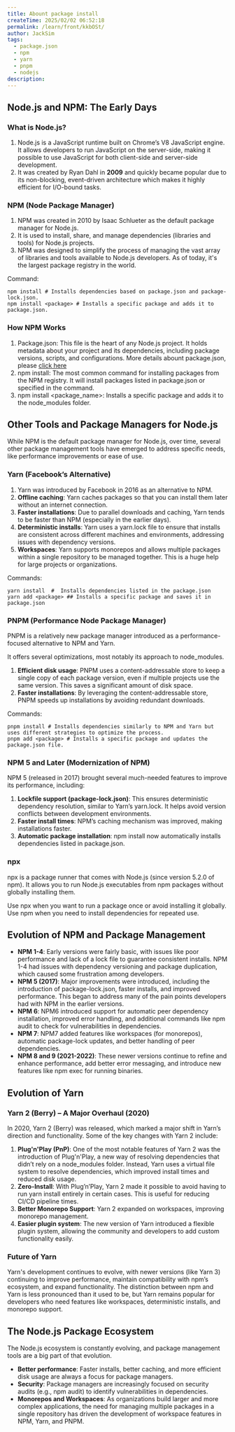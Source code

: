 ```yaml
---
title: Abount package install
createTime: 2025/02/02 06:52:18
permalink: /learn/front/kkbOSt/
author: JackSim
tags:
  - package.json
  - npm
  - yarn
  - pnpm
  - nodejs
description: 
---
```


## Node.js and NPM: The Early Days

### What is Node.js?

1. Node.js is a JavaScript runtime built on Chrome’s V8 JavaScript engine. It allows developers to run JavaScript on the server-side, making it possible to use JavaScript for both client-side and server-side development.
2. It was created by Ryan Dahl in **2009** and quickly became popular due to its non-blocking, event-driven architecture which makes it highly efficient for I/O-bound tasks.

### NPM (Node Package Manager)

1. NPM was created in 2010 by Isaac Schlueter as the default package manager for Node.js.
2. It is used to install, share, and manage dependencies (libraries and tools) for Node.js projects.
3. NPM was designed to simplify the process of managing the vast array of libraries and tools available to Node.js developers. As of today, it's the largest package registry in the world.

Command:
```shell
npm install # Installs dependencies based on package.json and package-lock.json.
npm install <package> # Installs a specific package and adds it to package.json.

```


### How NPM Works

1. Package.json: This file is the heart of any Node.js project. It holds metadata about your project and its dependencies, including package versions, scripts, and configurations. More details abount package.json, please [click here](/learn/front/RfcrlizvtcxlfN/)
2. npm install: The most common command for installing packages from the NPM registry. It will install packages listed in package.json or specified in the command.
3. npm install <package_name>: Installs a specific package and adds it to the node_modules folder.

## Other Tools and Package Managers for Node.js

While NPM is the default package manager for Node.js, over time, several other package management tools have emerged to address specific needs, like performance improvements or ease of use.

### Yarn (Facebook’s Alternative)

1. Yarn was introduced by Facebook in 2016 as an alternative to NPM.
2. **Offline caching**: Yarn caches packages so that you can install them later without an internet connection.
3. **Faster installations**: Due to parallel downloads and caching, Yarn tends to be faster than NPM (especially in the earlier days).
4. **Deterministic installs**: Yarn uses a yarn.lock file to ensure that installs are consistent across different machines and environments, addressing issues with dependency versions.
5. **Workspaces**: Yarn supports monorepos and allows multiple packages within a single repository to be managed together. This is a huge help for large projects or organizations.

Commands:
```shell
yarn install  #  Installs dependencies listed in the package.json
yarn add <package> ## Installs a specific package and saves it in package.json
```

### PNPM (Performance Node Package Manager)

PNPM is a relatively new package manager introduced as a performance-focused alternative to NPM and Yarn.

It offers several optimizations, most notably its approach to node_modules.
1. **Efficient disk usage**: PNPM uses a content-addressable store to keep a single copy of each package version, even if multiple projects use the same version. This saves a significant amount of disk space.
2. **Faster installations**: By leveraging the content-addressable store, PNPM speeds up installations by avoiding redundant downloads.

Commands:
```shell
pnpm install # Installs dependencies similarly to NPM and Yarn but uses different strategies to optimize the process.
pnpm add <package> # Installs a specific package and updates the package.json file.

```

### NPM 5 and Later (Modernization of NPM)

NPM 5 (released in 2017) brought several much-needed features to improve its performance, including:
1. **Lockfile support (package-lock.json)**: This ensures deterministic dependency resolution, similar to Yarn’s yarn.lock. It helps avoid version conflicts between development environments.
2. **Faster install times**: NPM’s caching mechanism was improved, making installations faster.
3. **Automatic package installation**: npm install now automatically installs dependencies listed in package.json.

### npx 

npx is a package runner that comes with Node.js (since version 5.2.0 of npm). It allows you to run Node.js executables from npm packages without globally installing them.

Use npx when you want to run a package once or avoid installing it globally. Use npm when you need to install dependencies for repeated use.

## Evolution of NPM and Package Management

- **NPM 1-4**: Early versions were fairly basic, with issues like poor performance and lack of a lock file to guarantee consistent installs. NPM 1-4 had issues with dependency versioning and package duplication, which caused some frustration among developers.
- **NPM 5 (2017)**: Major improvements were introduced, including the introduction of package-lock.json, faster installs, and improved performance. This began to address many of the pain points developers had with NPM in the earlier versions.
- **NPM 6**:  NPM6 introduced support for automatic peer dependency installation, improved error handling, and additional commands like npm audit to check for vulnerabilities in dependencies.
- **NPM 7**: NPM7 added features like workspaces (for monorepos), automatic package-lock updates, and better handling of peer dependencies.
- **NPM 8 and 9 (2021-2022)**: These newer versions continue to refine and enhance performance, add better error messaging, and introduce new features like npm exec for running binaries.

## Evolution of Yarn

### Yarn 2 (Berry) – A Major Overhaul (2020)

In 2020, Yarn 2 (Berry) was released, which marked a major shift in Yarn’s direction and functionality. Some of the key changes with Yarn 2 include:
1. **Plug'n'Play (PnP)**: One of the most notable features of Yarn 2 was the introduction of Plug'n'Play, a new way of resolving dependencies that didn’t rely on a node_modules folder. Instead, Yarn uses a virtual file system to resolve dependencies, which improved install times and reduced disk usage.
2. **Zero-Install**: With Plug’n’Play, Yarn 2 made it possible to avoid having to run yarn install entirely in certain cases. This is useful for reducing CI/CD pipeline times.
3. **Better Monorepo Support**: Yarn 2 expanded on workspaces, improving monorepo management.
4. **Easier plugin system**: The new version of Yarn introduced a flexible plugin system, allowing the community and developers to add custom functionality easily.

### Future of Yarn

Yarn's development continues to evolve, with newer versions (like Yarn 3) continuing to improve performance, maintain compatibility with npm’s ecosystem, and expand functionality. The distinction between npm and Yarn is less pronounced than it used to be, but Yarn remains popular for developers who need features like workspaces, deterministic installs, and monorepo support.


## The Node.js Package Ecosystem

The Node.js ecosystem is constantly evolving, and package management tools are a big part of that evolution.

- **Better performance**: Faster installs, better caching, and more efficient disk usage are always a focus for package managers.
- **Security**: Package managers are increasingly focused on security audits (e.g., npm audit) to identify vulnerabilities in dependencies.
- **Monorepos and Workspaces**: As organizations build larger and more complex applications, the need for managing multiple packages in a single repository has driven the development of workspace features in NPM, Yarn, and PNPM.